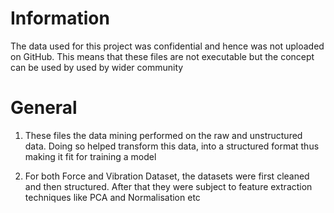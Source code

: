 # Information
The data used for this project was confidential and hence was not uploaded on GitHub. This means that these files are not executable but the concept can be used by used by wider community

# General
1. These files the data mining performed on the raw and unstructured data. Doing so helped transform this data, into a structured format thus making it fit for training a model

2. For both Force and Vibration Dataset, the datasets were first cleaned and then structured. After that they were subject to feature extraction techniques like PCA and Normalisation etc
